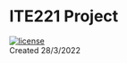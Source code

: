 # ITE221 Project
<div>
<a href="https://opensource.org/licenses/MIT"><img src="https://img.shields.io/github/license/jagaapple/next-secure-headers.svg" alt="license"></a>
</div>
Created 28/3/2022
